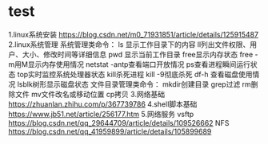 # test
1.linux系统安装 https://blog.csdn.net/m0_71931851/article/details/125915487
2.linux系统管理
系统管理类命令：
ls 显示工作目录下的内容 ll列出文件权限、用户、大小、修改时间等详细信息 pwd 显示当前工作目录 free显示内存状态 free -m用M显示内存使用情况 netstat -antp查看端口开放情况
ps查看进程瞬间运行状态 top实时监控系统处理器状态 kill杀死进程 kill -9彻底杀死 df-h 查看磁盘使用情况 lsblk树形显示磁盘状态
文件目录管理类命令：
mkdir创建目录 grep过滤 rm删除文件 mv文件改名或移动位置 cp拷贝 
3.网络基础 https://zhuanlan.zhihu.com/p/367739786
4.shell脚本基础 https://www.jb51.net/article/256177.htm
5.网络服务 vsftp https://blog.csdn.net/qq_29644709/article/details/109526662 NFS https://blog.csdn.net/qq_41959899/article/details/105899689
